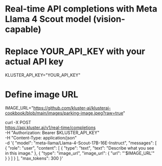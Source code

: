 # Real-time API completions with Meta Llama 4 Scout model (vision-capable)

# Replace YOUR_API_KEY with your actual API key
KLUSTER_API_KEY="YOUR_API_KEY"

# Define image URL 
IMAGE_URL="https://github.com/kluster-ai/klusterai-cookbook/blob/main/images/parking-image.jpeg?raw=true"

curl -X POST \
  https://api.kluster.ai/v1/real-time/completions \
  -H "Authorization: Bearer $KLUSTER_API_KEY" \
  -H "Content-Type: application/json" \
  -d '{
    "model": "meta-llama/Llama-4-Scout-17B-16E-Instruct",
    "messages": [
      {
        "role": "user", 
        "content": [
          { "type": "text", "text": "Describe what you see in this image." },
          { "type": "image_url", "image_url": { "url": "'$IMAGE_URL'" } }
        ]
      }
    ],
    "max_tokens": 300
  }'
